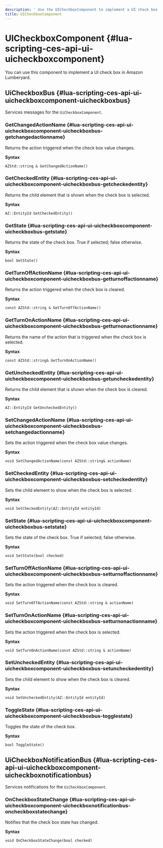 ```yaml
---
description: ' Use the UICheckboxComponent to implement a UI check box in Amazon Lumberyard. '
title: UICheckboxComponent
---
```

# UICheckboxComponent {#lua-scripting-ces-api-ui-uicheckboxcomponent}

You can use this component to implement a UI check box in Amazon Lumberyard\.

## UiCheckboxBus {#lua-scripting-ces-api-ui-uicheckboxcomponent-uicheckboxbus}

Services messages for the `UiCheckboxComponent`\.

### GetChangedActionName {#lua-scripting-ces-api-ui-uicheckboxcomponent-uicheckboxbus-getchangedactionname}

Returns the action triggered when the check box value changes\.

**Syntax**

```
AZStd::string & GetChangedActionName()
```

### GetCheckedEntity {#lua-scripting-ces-api-ui-uicheckboxcomponent-uicheckboxbus-getcheckedentity}

Returns the child element that is shown when the check box is selected\.

**Syntax**

```
AZ::EntityId GetCheckedEntity()
```

### GetState {#lua-scripting-ces-api-ui-uicheckboxcomponent-uicheckboxbus-getstate}

Returns the state of the check box\. True if selected; false otherwise\.

**Syntax**

```
bool GetState()
```

### GetTurnOffActionName {#lua-scripting-ces-api-ui-uicheckboxcomponent-uicheckboxbus-getturnoffactionname}

Returns the action triggered when the check box is cleared\.

**Syntax**

```
const AZStd::string & GetTurnOffActionName()
```

### GetTurnOnActionName {#lua-scripting-ces-api-ui-uicheckboxcomponent-uicheckboxbus-getturnonactionname}

Returns the name of the action that is triggered when the check box is selected\.

**Syntax**

```
const AZStd::string& GetTurnOnActionName()
```

### GetUncheckedEntity {#lua-scripting-ces-api-ui-uicheckboxcomponent-uicheckboxbus-getuncheckedentity}

Returns the child element that is shown when the check box is cleared\.

**Syntax**

```
AZ::EntityId GetUncheckedEntity()
```

### SetChangedActionName {#lua-scripting-ces-api-ui-uicheckboxcomponent-uicheckboxbus-setchangedactionname}

Sets the action triggered when the check box value changes\.

**Syntax**

```
void SetChangedActionName(const AZStd::string& actionName)
```

### SetCheckedEntity {#lua-scripting-ces-api-ui-uicheckboxcomponent-uicheckboxbus-setcheckedentity}

Sets the child element to show when the check box is selected\.

**Syntax**

```
void SetCheckedEntity(AZ::EntityId entityId)
```

### SetState {#lua-scripting-ces-api-ui-uicheckboxcomponent-uicheckboxbus-setstate}

Sets the state of the check box\. True if selected; false otherwise\.

**Syntax**

```
void SetState(bool checked)
```

### SetTurnOffActionName {#lua-scripting-ces-api-ui-uicheckboxcomponent-uicheckboxbus-setturnoffactionname}

Sets the action triggered when the check box is cleared\.

**Syntax**

```
void SetTurnOffActionName(const AZStd::string & actionName)
```

### SetTurnOnActionName {#lua-scripting-ces-api-ui-uicheckboxcomponent-uicheckboxbus-setturnonactionname}

Sets the action triggered when the check box is selected\.

**Syntax**

```
void SetTurnOnActionName(const AZStd::string & actionName)
```

### SetUncheckedEntity {#lua-scripting-ces-api-ui-uicheckboxcomponent-uicheckboxbus-setuncheckedentity}

Sets the child element to show when the check box is cleared\.

**Syntax**

```
void SetUncheckedEntity(AZ::EntityId entityId)
```

### ToggleState {#lua-scripting-ces-api-ui-uicheckboxcomponent-uicheckboxbus-togglestate}

Toggles the state of the check box\.

**Syntax**

```
bool ToggleState()
```

## UiCheckboxNotificationBus {#lua-scripting-ces-api-ui-uicheckboxcomponent-uicheckboxnotificationbus}

Services notifications for the `UiCheckboxComponent`\.

### OnCheckboxStateChange {#lua-scripting-ces-api-ui-uicheckboxcomponent-uicheckboxnotificationbus-oncheckboxstatechange}

Notifies that the check box state has changed\.

**Syntax**

```
void OnCheckboxStateChange(bool checked)
```